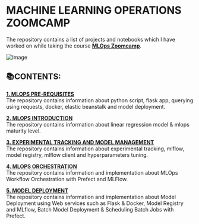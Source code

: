 # **MACHINE LEARNING OPERATIONS ZOOMCAMP**

The repository contains a list of projects and notebooks which I have worked on while taking the course [**MLOps Zoomcamp**](https://github.com/vishal-git/mlops/blob/main/README.md). 

![Image](https://github.com/DataTalksClub/mlops-zoomcamp/blob/main/images/banner.png)

## **📚CONTENTS:**

[**1. MLOPS PRE-REQUISITES**](https://github.com/ThinamXx/MLOps/tree/main/MLOps%20Zoomcamp/01.%20MLOps%20Pre-requisites)  
The repository contains information about python script, flask app, querying using requests, docker, elastic beanstalk and model deployment.

[**2. MLOPS INTRODUCTION**](https://github.com/ThinamXx/MLOps/tree/main/MLOps%20Zoomcamp/02.%20MLOps%20Introduction)  
The repository contains information about linear regression model & mlops maturity level. 

[**3. EXPERIMENTAL TRACKING AND MODEL MANAGEMENT**](https://github.com/ThinamXx/MLOps/tree/main/MLOps%20Zoomcamp/03.%20Experiment%20Tracking%20%26%20Model)  
The repository contains information about experimental tracking, mlflow, model registry, mlflow client and hyperparameters tuning. 

[**4. MLOPS ORCHESTRATION**](https://github.com/ThinamXx/MLOps/tree/main/MLOps%20Zoomcamp/04.%20MLOps%20Orchestration)  
The repository contains information and implementation about MLOps Workflow Orchestration with Prefect and MLFlow. 

[**5. MODEL DEPLOYMENT**](https://github.com/ThinamXx/MLOps/tree/main/MLOps%20Zoomcamp/05.%20Model%20Deployment)  
The repository contains information and implementation about Model Deployment using Web services such as Flask & Docker, Model Registry and MLflow, Batch Model Deployment & Scheduling Batch Jobs with Prefect.


